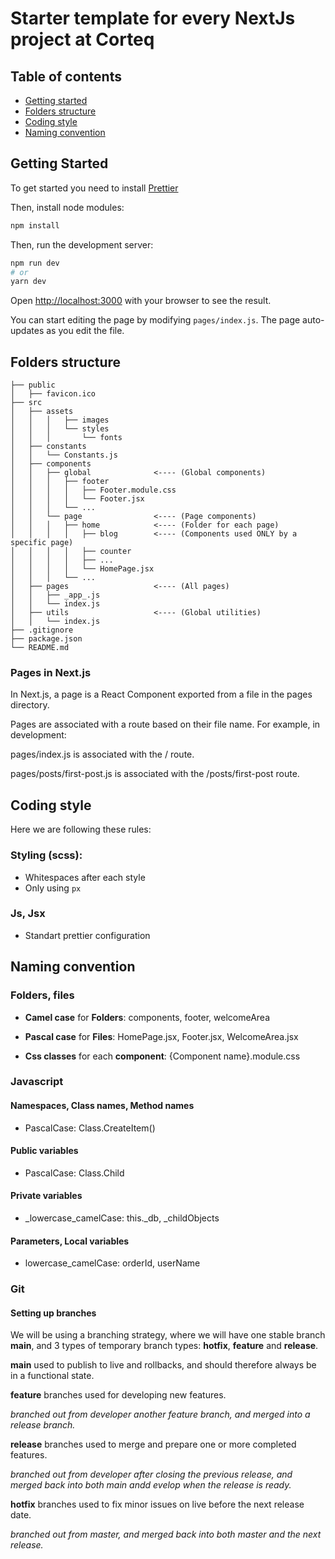 # Starter template for every NextJs project at Corteq

## Table of contents

- [Getting started](#getting-started)
- [Folders structure](#folders-structure)
- [Coding style](#coding-style)
- [Naming convention](#naming-convention)

## Getting Started

To get started you need to install [Prettier](https://prettier.io/)

Then, install node modules:

```bash
npm install
```

Then, run the development server:

```bash
npm run dev
# or
yarn dev
```

Open [http://localhost:3000](http://localhost:3000) with your browser to see the result.

You can start editing the page by modifying `pages/index.js`. The page auto-updates as you edit the file.

## Folders structure

```
├── public
│   ├── favicon.ico
├── src
│   ├── assets
│   │   │   ├── images
│   │   │   └── styles
│   │   │       └── fonts
│   ├── constants
│   │   └── Constants.js
│   ├── components
│   │   ├── global              <---- (Global components)
│   │   │   ├── footer
│   │   │   │   ├── Footer.module.css
│   │   │   │   └── Footer.jsx
│   │   │   └── ...
│   │   └── page                <---- (Page components)
│   │   │   ├── home            <---- (Folder for each page)
│   │   │   │   ├── blog        <---- (Components used ONLY by a specific page)
│   │   │   │   ├── counter
│   │   │   │   ├── ...
│   │   │   │   └── HomePage.jsx
│   │   │   └── ...
│   ├── pages                   <---- (All pages)
│   │   ├── _app_.js
│   │   └── index.js
│   ├── utils                   <---- (Global utilities)
│   │   └── index.js
├── .gitignore
├── package.json
└── README.md
```

### Pages in Next.js

In Next.js, a page is a React Component exported from a file in the pages directory.

Pages are associated with a route based on their file name. For example, in development:

pages/index.js is associated with the / route.

pages/posts/first-post.js is associated with the /posts/first-post route.

## Coding style

Here we are following these rules:

### Styling (scss):

- Whitespaces after each style
- Only using `px`

### Js, Jsx

- Standart prettier configuration

## Naming convention

### Folders, files

- **Camel case** for **Folders**: components, footer, welcomeArea

- **Pascal case** for **Files**: HomePage.jsx, Footer.jsx, WelcomeArea.jsx

* **Css classes** for each **component**: {Component name}.module.css

### Javascript

#### Namespaces, Class names, Method names

- PascalCase: Class.CreateItem()

#### Public variables

- PascalCase: Class.Child

#### Private variables

- \_lowercase_camelCase: this.\_db, \_childObjects

#### Parameters, Local variables

- lowercase_camelCase: orderId, userName

### Git

#### Setting up branches

We will be using a branching strategy, where we will have one stable branch **main**, and 3 types of temporary branch types: **hotfix**, **feature** and **release**.

**main** used to publish to live and rollbacks, and should therefore always be in a functional state.

**feature** branches used for developing new features.

_branched out from developer another feature branch, and merged into a release branch._

**release** branches used to merge and prepare one or more completed features.

_branched out from developer after closing the previous release, and merged back into both main andd evelop when the release is ready._

**hotfix** branches used to fix minor issues on live before the next release date.

_branched out from master, and merged back into both master and the next release._
